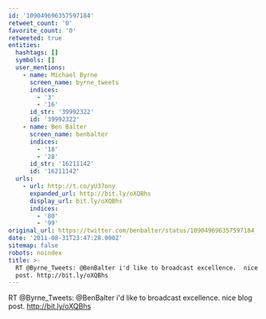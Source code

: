 ```yaml
---
id: '109049696357597184'
retweet_count: '0'
favorite_count: '0'
retweeted: true
entities:
  hashtags: []
  symbols: []
  user_mentions:
    - name: Michael Byrne
      screen_name: byrne_tweets
      indices:
        - '3'
        - '16'
      id_str: '39992322'
      id: '39992322'
    - name: Ben Balter
      screen_name: benbalter
      indices:
        - '18'
        - '28'
      id_str: '16211142'
      id: '16211142'
  urls:
    - url: http://t.co/yU37ony
      expanded_url: http://bit.ly/oXQBhs
      display_url: bit.ly/oXQBhs
      indices:
        - '80'
        - '99'
original_url: https://twitter.com/benbalter/status/109049696357597184
date: '2011-08-31T23:47:28.000Z'
sitemap: false
robots: noindex
title: >-
  RT @Byrne_Tweets: @BenBalter i'd like to broadcast excellence.  nice blog
  post. http://bit.ly/oXQBhs
---
```


RT @Byrne_Tweets: @BenBalter i'd like to broadcast excellence.  nice blog post. http://bit.ly/oXQBhs